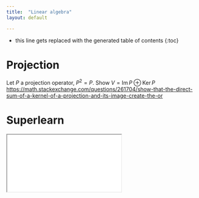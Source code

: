 ```yaml
---
title:  "Linear algebra"
layout: default

---
```


* this line gets replaced with the generated table of contents
{:toc}

# Projection

Let $P$ a projection operator, $P^2 = P$. Show $V = \operatorname{Im}P \oplus \operatorname{Ker}P$
<https://math.stackexchange.com/questions/261704/show-that-the-direct-sum-of-a-kernel-of-a-projection-and-its-image-create-the-or>

# Superlearn

<iframe class="autoresize nodisplay superlearn-iframe" src="{{ site.superlearn_url }}/ht/asdf2?deckname=math -- linear algebra">
    <p>Your browser does not support iframes.</p>
</iframe>
